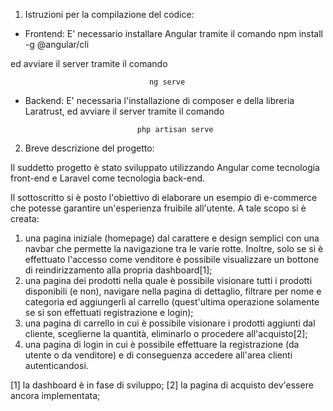1. Istruzioni per la compilazione del codice:

- Frontend: E' necessario installare Angular tramite il comando
  npm install -g @angular/cli

ed avviare il server tramite il comando

                                   ng serve

- Backend: E' necessaria l'installazione di composer e della libreria Laratrust, ed avviare il server tramite il comando

                               php artisan serve

2. Breve descrizione del progetto:

Il suddetto progetto è stato sviluppato utilizzando Angular come tecnologia front-end e Laravel come tecnologia
back-end.

Il sottoscritto si è posto l'obiettivo di elaborare un esempio di e-commerce che potesse garantire un'esperienza
fruibile all'utente. A tale scopo si è creata:

1. una pagina iniziale (homepage) dal carattere e design semplici con una navbar che permette la navigazione tra le varie rotte. Inoltre, solo se si è effettuato l'accesso come venditore è possibile visualizzare un bottone di reindirizzamento alla propria dashboard[1];
2. una pagina dei prodotti nella quale è possibile visionare tutti i prodotti disponibili (e non), navigare nella pagina di dettaglio, filtrare per nome e categoria ed aggiungerli al carrello (quest'ultima operazione solamente se si son effettuati registrazione e login);
3. una pagina di carrello in cui è possibile visionare i prodotti aggiunti dal cliente, sceglierne la quantità, eliminarlo o procedere all'acquisto[2];
4. una pagina di login in cui è possibile effettuare la registrazione (da utente o da venditore) e di conseguenza accedere all'area clienti autenticandosi.

[1] la dashboard è in fase di sviluppo;
[2] la pagina di acquisto dev'essere ancora implementata;

